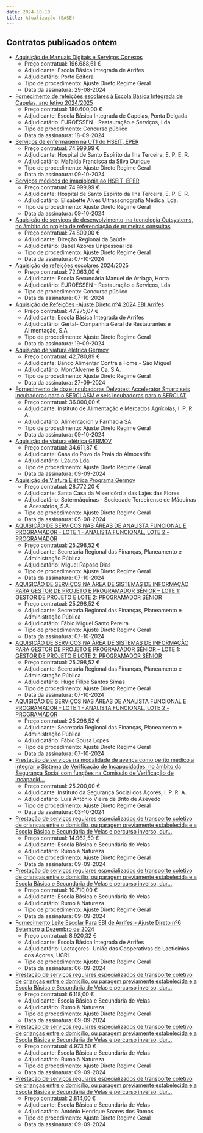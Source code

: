 ```yaml
---
date: 2024-10-10
title: Atualização (BASE)
---
```

## Contratos publicados ontem

* [Aquisição de Manuais Digitais e Serviços Conexos](https://www.base.gov.pt/Base4/pt/detalhe/?type=contratos&id=10963112)
  * Preço contratual: 196.688,61 €
  * Adjudicante: Escola Básica Integrada de Arrifes
  * Adjudicatário: Porto Editora
  * Tipo de procedimento: Ajuste Direto Regime Geral
  * Data da assinatura: 29-08-2024
* [Fornecimento de refeições escolares à Escola Básica Integrada de Capelas, ano letivo 2024/2025](https://www.base.gov.pt/Base4/pt/detalhe/?type=contratos&id=10963582)
  * Preço contratual: 180.600,00 €
  * Adjudicante: Escola Básica Integrada de Capelas, Ponta Delgada
  * Adjudicatário: EUROESSEN - Restauração e Serviços, Lda
  * Tipo de procedimento: Concurso público
  * Data da assinatura: 18-09-2024
* [Serviços de enfermagem na UT1 do HSEIT, EPER](https://www.base.gov.pt/Base4/pt/detalhe/?type=contratos&id=10962553)
  * Preço contratual: 74.999,99 €
  * Adjudicante: Hospital de Santo Espírito da Ilha Terceira, E. P. E. R.
  * Adjudicatário: Mafalda Francisca da Silva Ourique
  * Tipo de procedimento: Ajuste Direto Regime Geral
  * Data da assinatura: 09-10-2024
* [Serviços médicos de imagiologia ao HSEIT, EPER](https://www.base.gov.pt/Base4/pt/detalhe/?type=contratos&id=10961861)
  * Preço contratual: 74.999,99 €
  * Adjudicante: Hospital de Santo Espírito da Ilha Terceira, E. P. E. R.
  * Adjudicatário: Elisabette Alves Ultrassonografia Médica, Lda.
  * Tipo de procedimento: Ajuste Direto Regime Geral
  * Data da assinatura: 09-10-2024
* [Aquisição de serviços de desenvolvimento, na tecnologia Outsystems, no âmbito do projeto de referenciação de primeiras consultas](https://www.base.gov.pt/Base4/pt/detalhe/?type=contratos&id=10963200)
  * Preço contratual: 74.800,00 €
  * Adjudicante: Direção Regional da Saúde
  * Adjudicatário: Babel Azores Unipessoal lda
  * Tipo de procedimento: Ajuste Direto Regime Geral
  * Data da assinatura: 07-10-2024
* [Aquisição de refeições escolares 2024/2025](https://www.base.gov.pt/Base4/pt/detalhe/?type=contratos&id=10963613)
  * Preço contratual: 72.063,00 €
  * Adjudicante: Escola Secundária Manuel de Arriaga, Horta
  * Adjudicatário: EUROESSEN - Restauração e Serviços, Lda
  * Tipo de procedimento: Concurso público
  * Data da assinatura: 07-10-2024
* [Aquisição de Refeições -Ajuste Direto nº4 2024 EBI Arrifes](https://www.base.gov.pt/Base4/pt/detalhe/?type=contratos&id=10963389)
  * Preço contratual: 47.275,07 €
  * Adjudicante: Escola Básica Integrada de Arrifes
  * Adjudicatário: Gertal- Companhia Geral de Restaurantes e Alimentação, S.A
  * Tipo de procedimento: Ajuste Direto Regime Geral
  * Data da assinatura: 19-09-2024
* [Aquisição de viatura elétrica Germov](https://www.base.gov.pt/Base4/pt/detalhe/?type=contratos&id=10963178)
  * Preço contratual: 42.780,89 €
  * Adjudicante: Banco Alimentar Contra a Fome - São Miguel
  * Adjudicatário: Mont'Alverne & Ca. S.A.
  * Tipo de procedimento: Ajuste Direto Regime Geral
  * Data da assinatura: 27-09-2024
* [Fornecimento de doze incubadoras Delvotest Accelerator Smart: seis incubadoras para o SERCLASM e seis incubadoras para o SERCLAT](https://www.base.gov.pt/Base4/pt/detalhe/?type=contratos&id=10963325)
  * Preço contratual: 36.000,00 €
  * Adjudicante: Instituto de Alimentação e Mercados Agrícolas, I. P. R. A.
  * Adjudicatário: Alimentacion y Farmacia SA
  * Tipo de procedimento: Ajuste Direto Regime Geral
  * Data da assinatura: 09-10-2024
* [Aquisição de viatura elétrica GERMOV](https://www.base.gov.pt/Base4/pt/detalhe/?type=contratos&id=10962575)
  * Preço contratual: 34.611,87 €
  * Adjudicante: Casa do Povo da Praia do Almoxarife
  * Adjudicatário: L2auto Lda.
  * Tipo de procedimento: Ajuste Direto Regime Geral
  * Data da assinatura: 09-09-2024
* [Aquisição de Viatura Elétrica Programa Germov](https://www.base.gov.pt/Base4/pt/detalhe/?type=contratos&id=10963394)
  * Preço contratual: 28.772,20 €
  * Adjudicante: Santa Casa da Misericórdia das Lajes das Flores
  * Adjudicatário: Sotermáquinas - Sociedade Terceirense de Máquinas e Acessórios, S.A.
  * Tipo de procedimento: Ajuste Direto Regime Geral
  * Data da assinatura: 05-08-2024
* [AQUISIÇÃO DE SERVIÇOS NAS ÁREAS DE ANALISTA FUNCIONAL E PROGRAMADOR - LOTE 1 - ANALISTA FUNCIONAL, LOTE 2 - PROGRAMADOR](https://www.base.gov.pt/Base4/pt/detalhe/?type=contratos&id=10962084)
  * Preço contratual: 25.298,52 €
  * Adjudicante: Secretaria Regional das Finanças, Planeamento e Administração Pública
  * Adjudicatário: Miguel Raposo Dias
  * Tipo de procedimento: Ajuste Direto Regime Geral
  * Data da assinatura: 07-10-2024
* [AQUISIÇÃO DE SERVIÇOS NA ÁREA DE SISTEMAS DE INFORMAÇÃO PARA GESTOR DE PROJETO E PROGRAMADOR SÉNIOR – LOTE 1: GESTOR DE PROJETO E LOTE 2: PROGRAMADOR SÉNIOR](https://www.base.gov.pt/Base4/pt/detalhe/?type=contratos&id=10962439)
  * Preço contratual: 25.298,52 €
  * Adjudicante: Secretaria Regional das Finanças, Planeamento e Administração Pública
  * Adjudicatário: Fábio Miguel Santo Pereira
  * Tipo de procedimento: Ajuste Direto Regime Geral
  * Data da assinatura: 07-10-2024
* [AQUISIÇÃO DE SERVIÇOS NA ÁREA DE SISTEMAS DE INFORMAÇÃO PARA GESTOR DE PROJETO E PROGRAMADOR SÉNIOR – LOTE 1: GESTOR DE PROJETO E LOTE 2: PROGRAMADOR SÉNIOR](https://www.base.gov.pt/Base4/pt/detalhe/?type=contratos&id=10962465)
  * Preço contratual: 25.298,52 €
  * Adjudicante: Secretaria Regional das Finanças, Planeamento e Administração Pública
  * Adjudicatário: Hugo Filipe Santos Simas
  * Tipo de procedimento: Ajuste Direto Regime Geral
  * Data da assinatura: 07-10-2024
* [AQUISIÇÃO DE SERVIÇOS NAS ÁREAS DE ANALISTA FUNCIONAL E PROGRAMADOR - LOTE 1 - ANALISTA FUNCIONAL, LOTE 2 - PROGRAMADOR](https://www.base.gov.pt/Base4/pt/detalhe/?type=contratos&id=10962170)
  * Preço contratual: 25.298,52 €
  * Adjudicante: Secretaria Regional das Finanças, Planeamento e Administração Pública
  * Adjudicatário: Fábio Sousa Lopes
  * Tipo de procedimento: Ajuste Direto Regime Geral
  * Data da assinatura: 07-10-2024
* [Prestação de serviços na modalidade de avença como perito médico a integrar o Sistema de Verificação de Incapacidades, no âmbito da Segurança Social com funções na Comissão de Verificação de Incapacid...](https://www.base.gov.pt/Base4/pt/detalhe/?type=contratos&id=10963012)
  * Preço contratual: 25.200,00 €
  * Adjudicante: Instituto da Segurança Social dos Açores, I. P. R. A.
  * Adjudicatário: Luís António Vieira de Brito de Azevedo
  * Tipo de procedimento: Ajuste Direto Regime Geral
  * Data da assinatura: 03-10-2024
* [Prestação de serviços regulares especializados de transporte coletivo de crianças entre o domicílio, ou paragem previamente estabelecida e a Escola Básica e Secundária de Velas e percurso inverso, dur...](https://www.base.gov.pt/Base4/pt/detalhe/?type=contratos&id=10962199)
  * Preço contratual: 14.962,50 €
  * Adjudicante: Escola Básica e Secundária de Velas
  * Adjudicatário: Rumo à Natureza
  * Tipo de procedimento: Ajuste Direto Regime Geral
  * Data da assinatura: 09-09-2024
* [Prestação de serviços regulares especializados de transporte coletivo de crianças entre o domicílio, ou paragem previamente estabelecida e a Escola Básica e Secundária de Velas e percurso inverso, dur...](https://www.base.gov.pt/Base4/pt/detalhe/?type=contratos&id=10962176)
  * Preço contratual: 10.710,00 €
  * Adjudicante: Escola Básica e Secundária de Velas
  * Adjudicatário: Rumo à Natureza
  * Tipo de procedimento: Ajuste Direto Regime Geral
  * Data da assinatura: 09-09-2024
* [Fornecimento Leite Escolar Para EBI de Arrifes - Ajuste Direto nº6 Setembro a Dezembro de 2024](https://www.base.gov.pt/Base4/pt/detalhe/?type=contratos&id=10963225)
  * Preço contratual: 8.920,32 €
  * Adjudicante: Escola Básica Integrada de Arrifes
  * Adjudicatário: Lactaçores- União das Cooperativas de Lacticínios dos Açores, UCRL  
  * Tipo de procedimento: Ajuste Direto Regime Geral
  * Data da assinatura: 06-09-2024
* [Prestação de serviços regulares especializados de transporte coletivo de crianças entre o domicílio, ou paragem previamente estabelecida e a Escola Básica e Secundária de Velas e percurso inverso, dur...](https://www.base.gov.pt/Base4/pt/detalhe/?type=contratos&id=10962230)
  * Preço contratual: 6.118,00 €
  * Adjudicante: Escola Básica e Secundária de Velas
  * Adjudicatário: Rumo à Natureza
  * Tipo de procedimento: Ajuste Direto Regime Geral
  * Data da assinatura: 09-09-2024
* [Prestação de serviços regulares especializados de transporte coletivo de crianças entre o domicílio, ou paragem previamente estabelecida e a Escola Básica e Secundária de Velas e percurso inverso, dur...](https://www.base.gov.pt/Base4/pt/detalhe/?type=contratos&id=10962474)
  * Preço contratual: 4.973,50 €
  * Adjudicante: Escola Básica e Secundária de Velas
  * Adjudicatário: Rumo à Natureza
  * Tipo de procedimento: Ajuste Direto Regime Geral
  * Data da assinatura: 09-09-2024
* [Prestação de serviços regulares especializados de transporte coletivo de crianças entre o domicílio, ou paragem previamente estabelecida e a Escola Básica e Secundária de Velas e percurso inverso, dur...](https://www.base.gov.pt/Base4/pt/detalhe/?type=contratos&id=10962145)
  * Preço contratual: 2.814,00 €
  * Adjudicante: Escola Básica e Secundária de Velas
  * Adjudicatário: António Henrique Soares dos Ramos
  * Tipo de procedimento: Ajuste Direto Regime Geral
  * Data da assinatura: 09-09-2024

